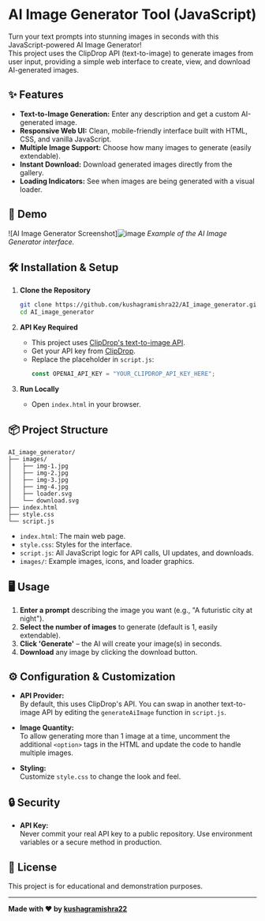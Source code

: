 # AI Image Generator Tool (JavaScript)

Turn your text prompts into stunning images in seconds with this JavaScript-powered AI Image Generator!  
This project uses the ClipDrop API (text-to-image) to generate images from user input, providing a simple web interface to create, view, and download AI-generated images.

## ✨ Features

- **Text-to-Image Generation:** Enter any description and get a custom AI-generated image.
- **Responsive Web UI:** Clean, mobile-friendly interface built with HTML, CSS, and vanilla JavaScript.
- **Multiple Image Support:** Choose how many images to generate (easily extendable).
- **Instant Download:** Download generated images directly from the gallery.
- **Loading Indicators:** See when images are being generated with a visual loader.

## 🚀 Demo

![AI Image Generator Screenshot]![image](https://github.com/user-attachments/assets/ed4d2074-c4f5-4c8e-ae5b-e60f30c0204b)
_Example of the AI Image Generator interface._

## 🛠️ Installation & Setup

1. **Clone the Repository**
    ```bash
    git clone https://github.com/kushagramishra22/AI_image_generator.git
    cd AI_image_generator
    ```

2. **API Key Required**
    - This project uses [ClipDrop's text-to-image API](https://clipdrop.co/apis/text-to-image).
    - Get your API key from [ClipDrop](https://clipdrop.co/apis/text-to-image).
    - Replace the placeholder in `script.js`:
      ```js
      const OPENAI_API_KEY = "YOUR_CLIPDROP_API_KEY_HERE";
      ```

3. **Run Locally**
    - Open `index.html` in your browser.

## 📦 Project Structure

```
AI_image_generator/
├── images/
│   ├── img-1.jpg
│   ├── img-2.jpg
│   ├── img-3.jpg
│   ├── img-4.jpg
│   ├── loader.svg
│   └── download.svg
├── index.html
├── style.css
└── script.js
```

- `index.html`: The main web page.
- `style.css`: Styles for the interface.
- `script.js`: All JavaScript logic for API calls, UI updates, and downloads.
- `images/`: Example images, icons, and loader graphics.

## 🖥️ Usage

1. **Enter a prompt** describing the image you want (e.g., "A futuristic city at night").
2. **Select the number of images** to generate (default is 1, easily extendable).
3. **Click 'Generate'** – the AI will create your image(s) in seconds.
4. **Download** any image by clicking the download button.

## ⚙️ Configuration & Customization

- **API Provider:**  
  By default, this uses ClipDrop's API. You can swap in another text-to-image API by editing the `generateAiImage` function in `script.js`.

- **Image Quantity:**  
  To allow generating more than 1 image at a time, uncomment the additional `<option>` tags in the HTML and update the code to handle multiple images.

- **Styling:**  
  Customize `style.css` to change the look and feel.

## 🔒 Security

- **API Key:**  
  Never commit your real API key to a public repository. Use environment variables or a secure method in production.

## 📝 License

This project is for educational and demonstration purposes.

---

**Made with ❤️ by [kushagramishra22](https://github.com/kushagramishra22)**
